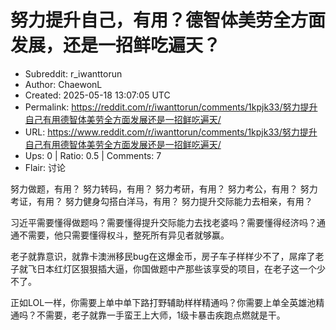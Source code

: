 # 努力提升自己，有用？德智体美劳全方面发展，还是一招鲜吃遍天？

- Subreddit: r_iwanttorun
- Author: ChaewonL
- Created: 2025-05-18 13:07:05 UTC
- Permalink: https://reddit.com/r/iwanttorun/comments/1kpjk33/努力提升自己有用德智体美劳全方面发展还是一招鲜吃遍天/
- URL: https://www.reddit.com/r/iwanttorun/comments/1kpjk33/努力提升自己有用德智体美劳全方面发展还是一招鲜吃遍天/
- Ups: 0 | Ratio: 0.5 | Comments: 7
- Flair: 讨论


努力做题，有用？ 努力转码，有用？ 努力考研，有用？ 努力考公，有用？
努力考证，有用？ 努力健身勾搭白洋马，有用？
努力提升交际能力去相亲，有用？

习近平需要懂得做题吗？需要懂得提升交际能力去找老婆吗？需要懂得经济吗？通通不需要，他只需要懂得权斗，整死所有异见者就够赢。

老子就靠意识，就靠卡澳洲移民bug在这爆金币，房子车子样样少不了，屌痒了老子就飞日本红灯区狠狠插大逼，你国做题中产那些该享受的项目，在老子这一个少不了。

正如LOL一样，你需要上单中单下路打野辅助样样精通吗？你需要上单全英雄池精通吗？不需要，老子就靠一手蛮王上大师，1级卡暴击疾跑点燃就是干。

